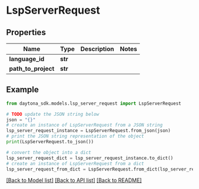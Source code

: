 # LspServerRequest


## Properties

Name | Type | Description | Notes
------------ | ------------- | ------------- | -------------
**language_id** | **str** |  | 
**path_to_project** | **str** |  | 

## Example

```python
from daytona_sdk.models.lsp_server_request import LspServerRequest

# TODO update the JSON string below
json = "{}"
# create an instance of LspServerRequest from a JSON string
lsp_server_request_instance = LspServerRequest.from_json(json)
# print the JSON string representation of the object
print(LspServerRequest.to_json())

# convert the object into a dict
lsp_server_request_dict = lsp_server_request_instance.to_dict()
# create an instance of LspServerRequest from a dict
lsp_server_request_from_dict = LspServerRequest.from_dict(lsp_server_request_dict)
```
[[Back to Model list]](../README.md#documentation-for-models) [[Back to API list]](../README.md#documentation-for-api-endpoints) [[Back to README]](../README.md)


